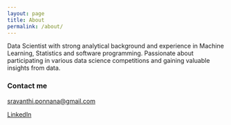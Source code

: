 ```yaml
---
layout: page
title: About
permalink: /about/
---
```


Data Scientist with strong analytical background and experience in Machine Learning, Statistics and software programming. Passionate about participating in various data science competitions and gaining valuable insights from data.

### Contact me

[sravanthi.ponnana@gmail.com](mailto:sravanthi.ponnana@gmail.com)

[LinkedIn](https://www.linkedin.com/in/sravanthip)
